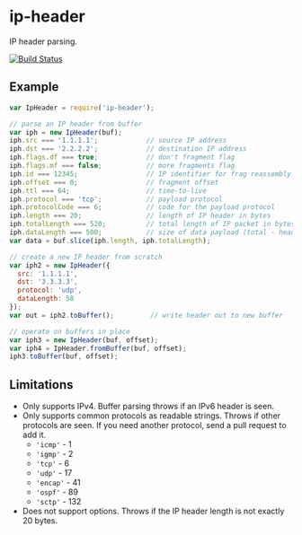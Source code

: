# ip-header

IP header parsing.

[![Build Status](https://travis-ci.org/wanderview/node-ip-header.png)](https://travis-ci.org/wanderview/node-ip-header)

## Example

```javascript
var IpHeader = require('ip-header');

// parse an IP header from buffer
var iph = new IpHeader(buf);
iph.src === '1.1.1.1';            // source IP address
iph.dst === '2.2.2.2';            // destination IP address
iph.flags.df === true;            // don't fragment flag
iph.flags.mf === false;           // more fragments flag
iph.id === 12345;                 // IP identifier for frag reassembly
iph.offset === 0;                 // fragment offset
iph.ttl === 64;                   // time-to-live
iph.protocol === 'tcp';           // payload protocol
iph.protocolCode === 6;           // code for the payload protocol
iph.length === 20;                // length of IP header in bytes
iph.totalLength === 520;          // total length of IP packet in bytes
iph.dataLength === 500;           // size of data payload (total - header)
var data = buf.slice(iph.length, iph.totalLength);

// create a new IP header from scratch
var iph2 = new IpHeader({
  src: '1.1.1.1',
  dst: '3.3.3.3',
  protocol: 'udp',
  dataLength: 58
});
var out = iph2.toBuffer();         // write header out to new buffer

// operate on buffers in place
var iph3 = new IpHeader(buf, offset);
var iph4 = IpHeader.fromBuffer(buf, offset);
iph3.toBuffer(buf, offset);
```

## Limitations

* Only supports IPv4.  Buffer parsing throws if an IPv6 header is seen.
* Only supports common protocols as readable strings.  Throws if other
  protocols are seen.  If you need another protocol, send a pull request
  to add it.
  * `'icmp'` - 1
  * `'igmp'` - 2
  * `'tcp'` - 6
  * `'udp'` - 17
  * `'encap'` - 41
  * `'ospf'` - 89
  * `'sctp'` - 132
* Does not support options.  Throws if the IP header length is not exactly
  20 bytes.
